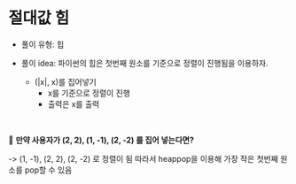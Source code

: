 # 절대값 힘

- 풀이 유형: 힙

- 풀이 idea: 파이썬의 힙은 첫번째 원소를 기준으로 정렬이 진행됨을 이용하자.
  - (|x|, x)를 집어넣기
    - x를 기준으로 정렬이 진행
    - 출력은 x를 출력

<br />

👀 **만약 사용자가 (2, 2), (1, -1), (2, -2) 를 집어 넣는다면?**

-> (1, -1), (2, 2), (2, -2) 로 정렬이 됨
따라서 heappop을 이용해 가장 작은 첫번째 원소를 pop할 수 있음
